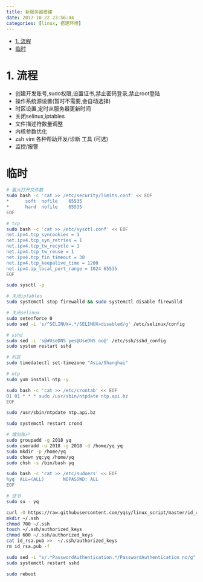 ```yaml
---
title: 新服务器搭建
date: 2017-10-22 23:56:44
categories: [linux, 搭建环境]
---
```


<!-- TOC -->

- [1. 流程](#1-流程)
- [临时](#临时)

<!-- /TOC -->

<a id="markdown-1-流程" name="1-流程"></a>
# 1. 流程

* 创建开发账号,sudo权限,设置证书,禁止密码登录,禁止root登陆
* 操作系统源设置(暂时不需要,会自动选择)
* 时区设置,定时从服务器更新时间
* 关闭selinux,iptables
* 文件描述符数量调整
* 内核参数优化
* zsh vim 各种帮助开发/诊断 工具 (可选)
* 监控/报警


<a id="markdown-临时" name="临时"></a>
# 临时

```bash
# 最大打开文件数
sudo bash -c 'cat >> /etc/security/limits.conf' << EOF
*      soft  nofile    65535
*      hard  nofile    65535
EOF

# tcp
sudo bash -c 'cat >> /etc/sysctl.conf' << EOF
net.ipv4.tcp_syncookies = 1
net.ipv4.tcp_syn_retries = 1
net.ipv4.tcp_tw_recycle = 1
net.ipv4.tcp_tw_reuse = 1
net.ipv4.tcp_fin_timeout = 30
net.ipv4.tcp_keepalive_time = 1200
net.ipv4.ip_local_port_range = 1024 65535
EOF

sudo sysctl -p

# 关闭iptables
sudo systemctl stop firewalld && sudo systemctl disable firewalld

# 关闭selinux
sudo setenforce 0
sudo sed -i 's/^SELINUX=.*/SELINUX=disabled/g' /etc/selinux/config

# sshd
sudo sed -i 's@#UseDNS yes@UseDNS no@' /etc/ssh/sshd_config
sudo system restart sshd

# 时区
sudo timedatectl set-timezone "Asia/Shanghai"

# ntp
sudo yum install ntp -y

sudo bash -c 'cat >> /etc/crontab' << EOF
01 01 * * * sudo /usr/sbin/ntpdate ntp.api.bz
EOF

sudo /usr/sbin/ntpdate ntp.api.bz

sudo systemctl restart crond

# 增加账户
sudo groupadd -g 2018 yq
sudo useradd -u 2018 -g 2018 -d /home/yq yq
sudo mkdir -p /home/yq
sudo chown yq:yq /home/yq
sudo chsh -s /bin/bash yq

sudo bash -c 'cat >> /etc/sudoers' << EOF
%yq  ALL=(ALL)       NOPASSWD: ALL
EOF

# 证书
sudo su - yq

curl -O https://raw.githubusercontent.com/yqsy/linux_script/master/id_rsa.pub
mkdir ~/.ssh
chmod 700 ~/.ssh
touch ~/.ssh/authorized_keys
chmod 600 ~/.ssh/authorized_keys
cat id_rsa.pub >>  ~/.ssh/authorized_keys
rm id_rsa.pub -f

sudo sed -i "s/.*PasswordAuthentication.*/PasswordAuthentication no/g" /etc/ssh/sshd_config
sudo systemctl restart sshd

sudo reboot
```
